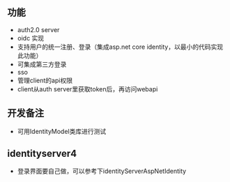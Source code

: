 ﻿## 功能
* auth2.0 server
* oidc 实现
* 支持用户的统一注册、登录（集成asp.net core identity，以最小的代码实现此功能）
* 可集成第三方登录
* sso
* 管理client的api权限
* client从auth server里获取token后，再访问webapi

## 开发备注
* 可用IdentityModel类库进行测试


## identityserver4
* 登录界面要自己做，可以参考下identityServerAspNetIdentity